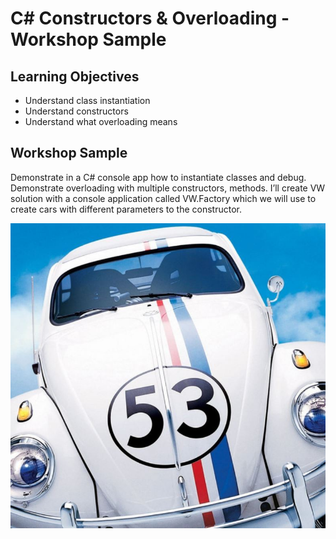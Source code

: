 # C# Constructors & Overloading - Workshop Sample

## Learning Objectives
- Understand class instantiation
- Understand constructors
- Understand what overloading means

## Workshop Sample
Demonstrate in a C# console app how to instantiate classes and debug.  Demonstrate overloading with multiple constructors, methods. 
I’ll create  VW solution with a console application called VW.Factory which we will use to create cars with different parameters to the constructor.


![](./images/herby.JPG)
